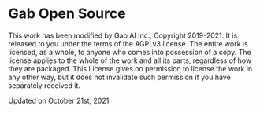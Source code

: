 # Gab Open Source

This work has been modified by Gab AI Inc., Copyright 2019-2021. It is released to you under the terms of the AGPLv3 license. The entire work is licensed, as a whole, to anyone who comes into possession of a copy. The license applies to the whole of the work and all its parts, regardless of how they are packaged. This License gives no permission to license the work in any other way, but it does not invalidate such permission if you have separately received it.

Updated on October 21st, 2021.
